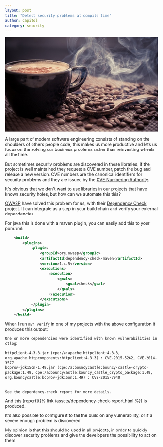 ```yaml
---
layout: post
title: "Detect security problems at compile time"
author: capitol
category: security
---
```

![bits](/images/java.jpg)

A large part of modern software engineering consists of standing on the shoulders of others
people code, this makes us more productive and lets us focus on the solving our business problems
rather than reinventing wheels all the time.

But sometimes security problems are discovered in those libraries, if the project is well
maintained they request a CVE number, patch the bug and release a new version. CVE numbers
are the canonical identifiers for security problems and they are issued by the 
[CVE Numbering Authority](https://cve.mitre.org/cve/cna.html).

It's obvious that we don't want to use libraries in our projects that have known security 
holes, but how can we automate this this?

[OWASP](https://www.owasp.org/index.php/Main_Page) have solved this problem for us, with 
their [Dependency Check](https://www.owasp.org/index.php/OWASP_Dependency_Check) project.
It can integrate as a step in your build chain and verify your external dependencies.

For java this is done with a maven plugin, you can easily add this to your pom.xml:

```xml
    <build>
        <plugins>
            <plugin>
                <groupId>org.owasp</groupId>
                <artifactId>dependency-check-maven</artifactId>
                <version>1.4.5</version>
                <executions>
                    <execution>
                        <goals>
                            <goal>check</goal>
                        </goals>
                    </execution>
                </executions>
            </plugin>
        </plugins>
    </build>
```

When I run ```mvn verify``` in one of my projects with the above configuration
it produces this output:

```text
One or more dependencies were identified with known vulnerabilities in ctlog:

httpclient-4.3.3.jar (cpe:/a:apache:httpclient:4.3.3, org.apache.httpcomponents:httpclient:4.3.3) : CVE-2015-5262, CVE-2014-3577
bcprov-jdk15on-1.49.jar (cpe:/a:bouncycastle:bouncy-castle-crypto-package:1.49, cpe:/a:bouncycastle:bouncy_castle_crypto_package:1.49, org.bouncycastle:bcprov-jdk15on:1.49) : CVE-2015-7940


See the dependency-check report for more details.
```

And this [report]({% link /assets/dependency-check-report.html %}) is
produced.

It's also possible to configure it to fail the build on any vulnerability, or if a
severe enough problem is discovered.

My opinion is that this should be used in all projects, in order to quickly discover
security problems and give the developers the possibility to act on them. 